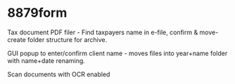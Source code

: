 # 8879form
Tax document PDF filer - Find taxpayers name in e-file, confirm &amp; move-create folder structure for archive.

GUI popup to enter/confirm client name - moves files into year+name folder with name+date renaming.

Scan documents with OCR enabled
